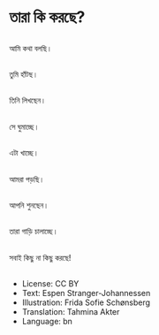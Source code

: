 # তারা কি করছে?

##
আমি কথা বলছি।

##
তুমি হাঁটছ।

##
তিনি লিখছেন।

##
সে ঘুমাচ্ছে।

##
এটা খাচ্ছে।

##
আমরা পড়ছি।

##
আপনি শুনছেন।

##
তারা গাড়ি চালাচ্ছে।

##
সবাই কিছু না কিছু করছে!

##
* License: CC BY
* Text: Espen Stranger-Johannessen
* Illustration: Frida Sofie Schønsberg
* Translation: Tahmina Akter
* Language: bn
